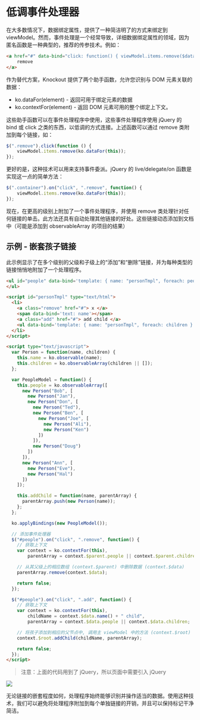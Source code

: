 # 低调事件处理器
在大多数情况下，数据绑定属性，提供了一种简洁明了的方式来绑定到 viewModel。然而，事件处理是一个经常导致，详细数据绑定属性的领域，因为匿名函数是一种典型的，推荐的传参技术。例如：
```html
<a href="#" data-bind="click: function() { viewModel.items.remove($data); }">
    remove
</a>
```
作为替代方案，Knockout 提供了两个助手函数，允许您识别与 DOM 元素关联的数据：
- ko.dataFor(element) - 返回可用于绑定元素的数据
- ko.contextFor(element) - 返回 DOM 元素可用的整个绑定上下文。

这些助手函数可以在事件处理程序中使用，这些事件处理程序使用 jQuery 的 bind 或 click 之类的东西，以低调的方式连接。上述函数可以通过 remove 类附加到每个链接，如：
```js
$(".remove").click(function () {
    viewModel.items.remove(ko.dataFor(this));
});
```
更好的是，这种技术可以用来支持事件委派。jQuery 的 live/delegate/on 函数是实现这一点的简单方法：
```js
$(".container").on("click", ".remove", function() {
    viewModel.items.remove(ko.dataFor(this));
});
```
现在，在更高的级别上附加了一个事件处理程序，并使用 remove 类处理针对任何链接的单击。此方法还具有自动处理其他链接的好处。这些链接动态添加到文档中（可能是添加到 observableArray 的项目的结果）

## 示例 - 嵌套孩子链接
此示例显示了在多个级别的父级和子级上的“添加”和“删除”链接，并为每种类型的链接悄悄地附加了一个处理程序。
```html
<ul id="people" data-bind='template: { name: "personTmpl", foreach: people }'>
</ul>

<script id="personTmpl" type="text/html">
  <li>
    <a class="remove" href="#"> x </a>
    <span data-bind='text: name'></span>
    <a class="add" href="#"> add child </a>
    <ul data-bind='template: { name: "personTmpl", foreach: children }'></ul>
  </li>
</script>

<script type="text/javascript">
  var Person = function(name, children) {
    this.name = ko.observable(name);
    this.children = ko.observableArray(children || []);
  };

  var PeopleModel = function() {
    this.people = ko.observableArray([
      new Person("Bob", [
        new Person("Jan"),
        new Person("Don", [
          new Person("Ted"),
          new Person("Ben", [
            new Person("Joe", [
              new Person("Ali"),
              new Person("Ken")
            ])
          ]),
          new Person("Doug")
        ])
      ]),
      new Person("Ann", [
        new Person("Eve"),
        new Person("Hal")
      ])
    ]);

    this.addChild = function(name, parentArray) {
      parentArray.push(new Person(name));
    };
  };

  ko.applyBindings(new PeopleModel());

  // 添加事件处理器
  $("#people").on("click", ".remove", function() {
    // 获取上下文
    var context = ko.contextFor(this),
        parentArray = context.$parent.people || context.$parent.children;

    // 从其父级上的相应数组 (context.$parent) 中删除数据 (context.$data)
    parentArray.remove(context.$data);

    return false;
  });

  $("#people").on("click", ".add", function() {
    // 获取上下文
    var context = ko.contextFor(this),
        childName = context.$data.name() + " child",
        parentArray = context.$data.people || context.$data.children;

    // 将孩子添加到相应的父节点中, 调用主 viewModel 中的方法 (context.$root)
    context.$root.addChild(childName, parentArray);

    return false;
  });
</script>
```
> 注意：上面的代码用到了 jQuery，所以页面中需要引入 jQuery

<img src="https://cyanbaby.github.io/blog-images/knockoutjs-chuliu/img_49.png" align="left" />
<div style="clear: both;"></div>

无论链接的嵌套程度如何，处理程序始终能够识别并操作适当的数据。使用这种技术，我们可以避免将处理程序附加到每个单独链接的开销，并且可以保持标记干净简洁。